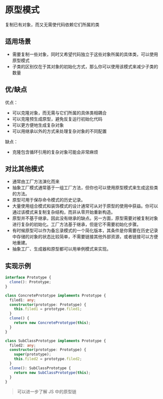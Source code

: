 # 原型模式

复制已有对象，而又无需使代码依赖它们所属的类

## 适用场景

- 需要复制一些对象，同时又希望代码独立于这些对象所属的具体类，可以使用原型模式
- 子类的区别仅在于其对象的初始化方式，那么你可以使用该模式来减少子类的数量

## 优/缺点

优点：

- 可以克隆对象，而无需与它们所属的具体类相耦合
- 可以克隆预生成原型，避免反复运行初始化代码
- 可以更方便地生成复杂对象
- 可以用继承以外的方式来处理复杂对象的不同配置

缺点：

- 克隆包含循环引用的复杂对象可能会非常麻烦

## 对比其他模式

- 通常由工厂方法演化而来
- 抽象工厂模式通常基于一组工厂方法，但你也可以使用原型模式来生成这些类的方法。
- 原型可用于保存命令模式的历史记录。
- 大量使用组合模式和装饰模式的设计通常可从对于原型的使用中获益。你可以通过该模式来复制复杂结构，而非从零开始重新构造。
- 原型并不基于继承，因此没有继承的缺点。另一方面，原型需要对被复制对象进行复杂的初始化。工厂方法基于继承，但是它不需要初始化步骤。
- 有时候原型可以作为备忘录模式的一个简化版本，其条件是你需要在历史记录中存储的对象的状态比较简单，不需要链接其他外部资源，或者链接可以方便地重建。
- 抽象工厂、生成器和原型都可以用单例模式来实现。

## 实现示例

```ts
interface Prototype {
  clone(): Prototype;
}

class ConcretePrototype implements Prototype {
  filed1: any;
  constructor(prototype: Prototype) {
    this.filed1 = prototype.filed1;
  }
  clone() {
    return new ConcretePrototype(this);
  }
}

class SubClassPrototype implements Prototype {
  filed2: any;
  constructor(prototype: Prototype) {
    super(prototype);
    this.filed2 = prototype.filed2;
  }
  clone(): SubClassPrototype {
    return new SubClassPrototype(this);
  }
}
```

> 可以进一步了解 JS 中的原型链
